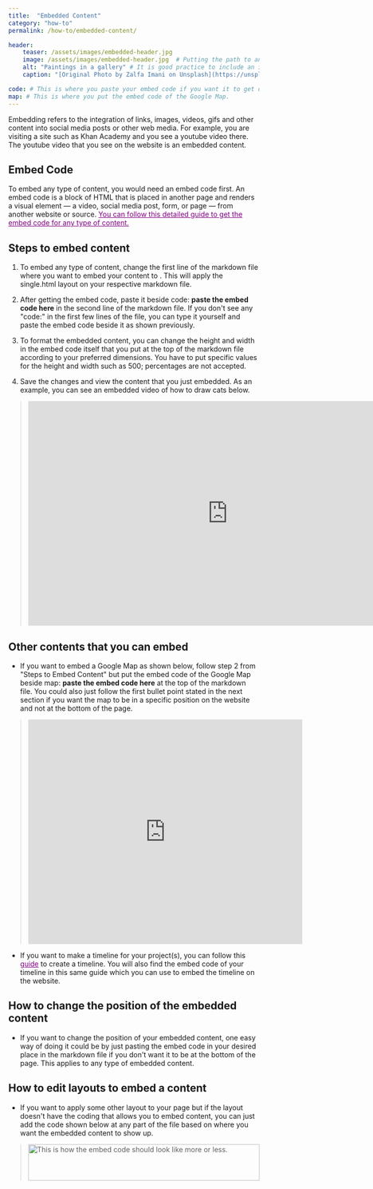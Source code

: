```yaml
---
title:  "Embedded Content"
category: "how-to"
permalink: /how-to/embedded-content/

header:
    teaser: /assets/images/embedded-header.jpg
    image: /assets/images/embedded-header.jpg  # Putting the path to an image here will replace the header image.
    alt: "Paintings in a gallery" # It is good practice to include an image desription as alt text.
    caption: "[Original Photo by Zalfa Imani on Unsplash](https://unsplash.com/@zalfaimani)" # Put a caption for your image here. It will display in the bottom right corner of the image. # Put a caption for your image here. It will display in the bottom right corner of the image.

code: # This is where you paste your embed code if you want it to get displayed at the bottom of the page.
map: # This is where you put the embed code of the Google Map.
---
```


Embedding refers to the integration of links, images, videos, gifs and other content into social media posts or other web media. For example, you are visiting a site such as Khan Academy and you see a youtube video there. The youtube video that you see on the website is an embedded content. 

## Embed Code
To embed any type of content, you would need an embed code first. An embed code is a block of HTML that is placed in another page and renders a visual element — a video, social media post, form, or page — from another website or source.
<a href="https://blog.hubspot.com/marketing/embed-social-media-posts-guide" style="color: purple; text-decoration: underline;">You can follow this detailed guide to get the embed code for any type of content.</a>

## Steps to embed content
1. To embed any type of content, change the first line of the markdown file where you want to embed your content to . This will apply the single.html layout on your respective markdown file.

2. After getting the embed code, paste it beside code: **paste the embed code here** in the second line of the markdown file. If you don't see any "code:" in the first few lines of the file, you can type it yourself and paste the embed code beside it as shown previously.

3. To format the embedded content, you can change the height and width in the embed code itself that you put at the top of the markdown file according to your preferred dimensions. You have to put specific values for the height and width such as 500; percentages are not accepted.

4. Save the changes and view the content that you just embedded. As an example, you can see an embedded video of how to draw cats below.
>  <iframe width="800" height="450" src="https://www.youtube.com/embed/Y-ObdZ6fw60" title="YouTube video player" frameborder="0" allow="accelerometer; autoplay; clipboard-write; encrypted-media; gyroscope; picture-in-picture" allowfullscreen></iframe>

## Other contents that you can embed

* If you want to embed a Google Map as shown below, follow step 2 from "Steps to Embed Content" but put the embed code of the Google Map beside map: **paste the embed code here** at the top of the markdown file. You could also just follow the first bullet point stated in the next section if you want the map to be in a specific position on the website and not at the bottom of the page.
> <iframe src="https://www.google.com/maps/embed?pb=!1m14!1m12!1m3!1d24440.49827767732!2d-75.3074176!3d40.0293888!2m3!1f0!2f0!3f0!3m2!1i1024!2i768!4f13.1!5e0!3m2!1sen!2sus!4v1657129930385!5m2!1sen!2sus" width="550" height="450" style="border:0;" allowfullscreen="" loading="lazy" referrerpolicy="no-referrer-when-downgrade"></iframe>
* If you want to make a timeline for your project(s), you can follow this <a href="https://timeline.knightlab.com/" style="color: purple; text-decoration: underline ;">guide</a> to create a timeline. You will also find the embed code of your timeline in this same guide which you can use to embed the timeline on the website.


## How to change the position of the embedded content
* If you want to change the position of your embedded content, one easy way of doing it could be by just pasting the embed code in your desired place in the markdown file if you don't want it to be at the bottom of the page. This applies to any type of embedded content.

## How to edit layouts to embed a content
* If you want to apply some other layout to your page but if the layout doesn't have the coding that allows you to embed content, you can just add the code shown below at any part of the file based on where you want the embedded content to show up. 
> <img src="{{ site.baseurl }}/assets/images/embedded-responsive.png" alt="This is how the embed code should look like more or less." style="height: 73px; width: 100%;"/>

